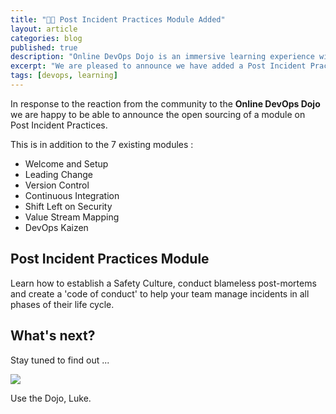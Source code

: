 ```yaml
---
title: "🐱‍👤 Post Incident Practices Module Added"
layout: article
categories: blog
published: true
description: "Online DevOps Dojo is an immersive learning experience with a fictitious team and a set of hands-on labs running in the browser."
excerpt: "We are pleased to announce we have added a Post Incident Practices module to the Online DevOps Dojo."
tags: [devops, learning]
---
```


In response to the reaction from the community to the **Online DevOps Dojo** we are happy to be able to announce the open sourcing of a module on Post Incident Practices.

This is in addition to the 7 existing modules :

* Welcome and Setup
* Leading Change
* Version Control
* Continuous Integration
* Shift Left on Security
* Value Stream Mapping
* DevOps Kaizen

## Post Incident Practices Module

Learn how to establish a Safety Culture, conduct blameless post-mortems and create a 'code of conduct' to help your team manage incidents in all phases of their life cycle.

## What's next?

Stay tuned to find out ...

![](../../images/onceuponatime.jpg)

Use the Dojo, Luke.

